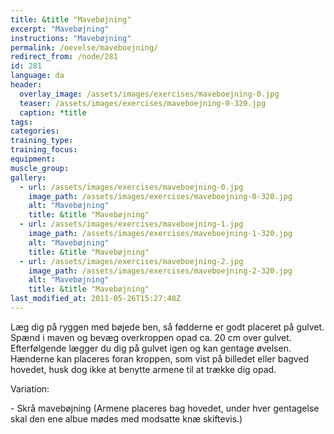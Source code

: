 ```yaml
---
title: &title "Mavebøjning"
excerpt: "Mavebøjning"
instructions: "Mavebøjning"
permalink: /oevelse/maveboejning/
redirect_from: /node/281
id: 281
language: da
header:
  overlay_image: /assets/images/exercises/maveboejning-0.jpg
  teaser: /assets/images/exercises/maveboejning-0-320.jpg
  caption: *title
tags:
categories:
training_type: 
training_focus: 
equipment:
muscle_group:
gallery:
  - url: /assets/images/exercises/maveboejning-0.jpg
    image_path: /assets/images/exercises/maveboejning-0-320.jpg
    alt: "Mavebøjning"
    title: &title "Mavebøjning"
  - url: /assets/images/exercises/maveboejning-1.jpg
    image_path: /assets/images/exercises/maveboejning-1-320.jpg
    alt: "Mavebøjning"
    title: &title "Mavebøjning"
  - url: /assets/images/exercises/maveboejning-2.jpg
    image_path: /assets/images/exercises/maveboejning-2-320.jpg
    alt: "Mavebøjning"
    title: &title "Mavebøjning"
last_modified_at: 2011-05-26T15:27:48Z
---
```


Læg dig på ryggen med bøjede ben, så fødderne er godt placeret på gulvet. Spænd i maven og bevæg overkroppen opad ca. 20 cm over gulvet. Efterfølgende lægger du dig på gulvet igen og kan gentage øvelsen. Hænderne kan placeres foran kroppen, som vist på billedet eller bagved hovedet, husk dog ikke at benytte armene til at trække dig opad.

Variation:

\- Skrå mavebøjning (Armene placeres bag hovedet, under hver gentagelse skal den ene albue mødes med modsatte knæ skiftevis.)
